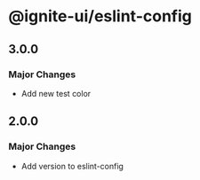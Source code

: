 # @ignite-ui/eslint-config

## 3.0.0

### Major Changes

- Add new test color

## 2.0.0

### Major Changes

- Add version to eslint-config

